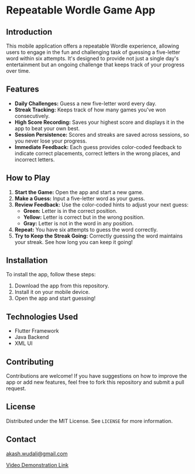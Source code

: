 # Repeatable Wordle Game App

## Introduction
This mobile application offers a repeatable Wordle experience, allowing users to engage in the fun and challenging task of guessing a five-letter word within six attempts. It's designed to provide not just a single day's entertainment but an ongoing challenge that keeps track of your progress over time.

## Features
- **Daily Challenges:** Guess a new five-letter word every day.
- **Streak Tracking:** Keeps track of how many games you've won consecutively.
- **High Score Recording:** Saves your highest score and displays it in the app to beat your own best.
- **Session Persistence:** Scores and streaks are saved across sessions, so you never lose your progress.
- **Immediate Feedback:** Each guess provides color-coded feedback to indicate correct placements, correct letters in the wrong places, and incorrect letters.

## How to Play
1. **Start the Game:** Open the app and start a new game.
2. **Make a Guess:** Input a five-letter word as your guess.
3. **Review Feedback:** Use the color-coded hints to adjust your next guess:
   - **Green:** Letter is in the correct position.
   - **Yellow:** Letter is correct but in the wrong position.
   - **Gray:** Letter is not in the word in any position.
4. **Repeat:** You have six attempts to guess the word correctly.
5. **Try to Keep the Streak Going:** Correctly guessing the word maintains your streak. See how long you can keep it going!

## Installation
To install the app, follow these steps:
1. Download the app from this repository.
2. Install it on your mobile device.
3. Open the app and start guessing!

## Technologies Used
- Flutter Framework
- Java Backend
- XML UI

## Contributing
Contributions are welcome! If you have suggestions on how to improve the app or add new features, feel free to fork this repository and submit a pull request.

## License
Distributed under the MIT License. See `LICENSE` for more information.

## Contact
akash.wudali@gmail.com

[Video Demonstration Link](https://drive.google.com/file/d/1TkBeW4iIpBEWYLCv6jo0NAVdOZDnz07a/view)

